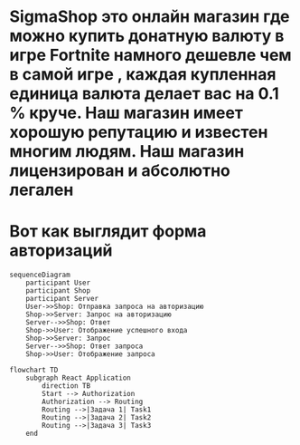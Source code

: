 # SigmaShop это онлайн магазин где можно купить донатную валюту в игре Fortnite намного дешевле чем в самой игре , каждая купленная единица валюта делает вас на 0.1 % круче. Наш магазин имеет хорошую репутацию и известен многим людям. Наш магазин лицензирован и абсолютно легален
# Вот как выглядит форма авторизаций
```mermaid
sequenceDiagram
    participant User
    participant Shop
    participant Server
    User->>Shop: Отправка запроса на авторизацию
    Shop->>Server: Запрос на авторизацию
    Server-->>Shop: Ответ
    Shop->>User: Отображение успешного входа
    Shop->>Server: Запрос 
    Server-->>Shop: Ответ запроса
    Shop->>User: Отображение запроса
```
```mermaid
flowchart TD
    subgraph React Application
        direction TB
        Start --> Authorization
        Authorization --> Routing
        Routing -->|Задача 1| Task1
        Routing -->|Задача 2| Task2
        Routing -->|Задача 3| Task3
    end
